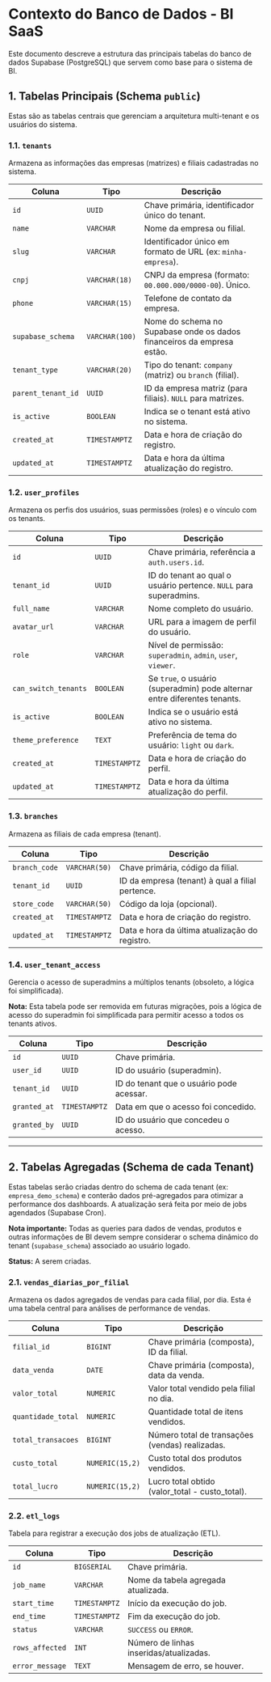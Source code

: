 # Contexto do Banco de Dados - BI SaaS

Este documento descreve a estrutura das principais tabelas do banco de dados Supabase (PostgreSQL) que servem como base para o sistema de BI.

## 1. Tabelas Principais (Schema `public`)

Estas são as tabelas centrais que gerenciam a arquitetura multi-tenant e os usuários do sistema.

### 1.1. `tenants`

Armazena as informações das empresas (matrizes) e filiais cadastradas no sistema.

| Coluna             | Tipo          | Descrição                                                                 |
| ------------------ | ------------- | ------------------------------------------------------------------------- |
| `id`               | `UUID`        | Chave primária, identificador único do tenant.                            |
| `name`             | `VARCHAR`     | Nome da empresa ou filial.                                                |
| `slug`             | `VARCHAR`     | Identificador único em formato de URL (ex: `minha-empresa`).              |
| `cnpj`             | `VARCHAR(18)` | CNPJ da empresa (formato: `00.000.000/0000-00`). Único.                    |
| `phone`            | `VARCHAR(15)` | Telefone de contato da empresa.                                           |
| `supabase_schema`  | `VARCHAR(100)`| Nome do schema no Supabase onde os dados financeiros da empresa estão.    |
| `tenant_type`      | `VARCHAR(20)` | Tipo do tenant: `company` (matriz) ou `branch` (filial).                  |
| `parent_tenant_id` | `UUID`        | ID da empresa matriz (para filiais). `NULL` para matrizes.                |
| `is_active`        | `BOOLEAN`     | Indica se o tenant está ativo no sistema.                                 |
| `created_at`       | `TIMESTAMPTZ` | Data e hora de criação do registro.                                       |
| `updated_at`       | `TIMESTAMPTZ` | Data e hora da última atualização do registro.                            |

### 1.2. `user_profiles`

Armazena os perfis dos usuários, suas permissões (roles) e o vínculo com os tenants.

| Coluna             | Tipo          | Descrição                                                                 |
| ------------------ | ------------- | ------------------------------------------------------------------------- |
| `id`               | `UUID`        | Chave primária, referência a `auth.users.id`.                             |
| `tenant_id`        | `UUID`        | ID do tenant ao qual o usuário pertence. `NULL` para superadmins.         |
| `full_name`        | `VARCHAR`     | Nome completo do usuário.                                                 |
| `avatar_url`       | `VARCHAR`     | URL para a imagem de perfil do usuário.                                   |
| `role`             | `VARCHAR`     | Nível de permissão: `superadmin`, `admin`, `user`, `viewer`.              |
| `can_switch_tenants`| `BOOLEAN`     | Se `true`, o usuário (superadmin) pode alternar entre diferentes tenants. |
| `is_active`        | `BOOLEAN`     | Indica se o usuário está ativo no sistema.                                |
| `theme_preference` | `TEXT`        | Preferência de tema do usuário: `light` ou `dark`.                        |
| `created_at`       | `TIMESTAMPTZ` | Data e hora de criação do perfil.                                         |
| `updated_at`       | `TIMESTAMPTZ` | Data e hora da última atualização do perfil.                              |

### 1.3. `branches`

Armazena as filiais de cada empresa (tenant).

| Coluna        | Tipo          | Descrição                                               |
| ------------- | ------------- | ------------------------------------------------------- |
| `branch_code` | `VARCHAR(50)` | Chave primária, código da filial.                       |
| `tenant_id`   | `UUID`        | ID da empresa (tenant) à qual a filial pertence.        |
| `store_code`  | `VARCHAR(50)` | Código da loja (opcional).                              |
| `created_at`  | `TIMESTAMPTZ` | Data e hora de criação do registro.                     |
| `updated_at`  | `TIMESTAMPTZ` | Data e hora da última atualização do registro.          |

### 1.4. `user_tenant_access`

Gerencia o acesso de superadmins a múltiplos tenants (obsoleto, a lógica foi simplificada).

**Nota:** Esta tabela pode ser removida em futuras migrações, pois a lógica de acesso do superadmin foi simplificada para permitir acesso a todos os tenants ativos.

| Coluna       | Tipo          | Descrição                                      |
| ------------ | ------------- | ---------------------------------------------- |
| `id`         | `UUID`        | Chave primária.                                |
| `user_id`    | `UUID`        | ID do usuário (superadmin).                    |
| `tenant_id`  | `UUID`        | ID do tenant que o usuário pode acessar.       |
| `granted_at` | `TIMESTAMPTZ` | Data em que o acesso foi concedido.            |
| `granted_by` | `UUID`        | ID do usuário que concedeu o acesso.           |

---

## 2. Tabelas Agregadas (Schema de cada Tenant)

Estas tabelas serão criadas dentro do schema de cada tenant (ex: `empresa_demo_schema`) e conterão dados pré-agregados para otimizar a performance dos dashboards. A atualização será feita por meio de jobs agendados (Supabase Cron).

**Nota importante:** Todas as queries para dados de vendas, produtos e outras informações de BI devem sempre considerar o schema dinâmico do tenant (`supabase_schema`) associado ao usuário logado.

**Status:** A serem criadas.

### 2.1. `vendas_diarias_por_filial`

Armazena os dados agregados de vendas para cada filial, por dia. Esta é uma tabela central para análises de performance de vendas.

| Coluna             | Tipo          | Descrição                                                                 |
| ------------------ | ------------- | ------------------------------------------------------------------------- |
| `filial_id`        | `BIGINT`      | Chave primária (composta), ID da filial.                                  |
| `data_venda`       | `DATE`        | Chave primária (composta), data da venda.                                 |
| `valor_total`      | `NUMERIC`     | Valor total vendido pela filial no dia.                                   |
| `quantidade_total` | `NUMERIC`     | Quantidade total de itens vendidos.                                       |
| `total_transacoes` | `BIGINT`      | Número total de transações (vendas) realizadas.                           |
| `custo_total`      | `NUMERIC(15,2)`| Custo total dos produtos vendidos.                                        |
| `total_lucro`      | `NUMERIC(15,2)`| Lucro total obtido (valor_total - custo_total).                           |

### 2.2. `etl_logs`

Tabela para registrar a execução dos jobs de atualização (ETL).

| Coluna         | Tipo          | Descrição                                      |
| -------------- | ------------- | ---------------------------------------------- |
| `id`           | `BIGSERIAL`   | Chave primária.                                |
| `job_name`     | `VARCHAR`     | Nome da tabela agregada atualizada.            |
| `start_time`   | `TIMESTAMPTZ` | Início da execução do job.                     |
| `end_time`     | `TIMESTAMPTZ` | Fim da execução do job.                        |
| `status`       | `VARCHAR`     | `SUCCESS` ou `ERROR`.                          |
| `rows_affected`| `INT`         | Número de linhas inseridas/atualizadas.        |
| `error_message`| `TEXT`        | Mensagem de erro, se houver.                   |
